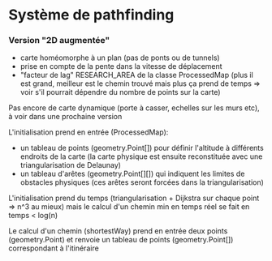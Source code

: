 Système de pathfinding
======================

### Version "2D augmentée"

- carte homéomorphe à un plan (pas de ponts ou de tunnels)
- prise en compte de la pente dans la vitesse de déplacement
- "facteur de lag" RESEARCH_AREA de la classe ProcessedMap (plus il est grand, meilleur est le chemin trouvé mais plus ça prend de temps => voir s'il pourrait dépendre du nombre de points sur la carte)


Pas encore de carte dynamique (porte à casser, echelles sur les murs etc), à voir dans une prochaine version

L'initialisation prend en entrée (ProcessedMap):
- un tableau de points (geometry.Point[]) pour définir l'altitude à différents endroits de la carte (la carte physique est ensuite reconstituée avec une triangularisation de Delaunay)
- un tableau d'arêtes (geometry.Point[][]) qui indiquent les limites de obstacles physiques (ces arêtes seront forcées dans la triangularisation)

L'initialisation prend du temps (triangularisation + Dijkstra sur chaque point => n^3 au mieux) mais le calcul d'un chemin min en temps réel se fait en temps < log(n)

Le calcul d'un chemin (shortestWay) prend en entrée deux points (geometry.Point) et renvoie un tableau de points (geometry.Point[]) correspondant à l'itinéraire
